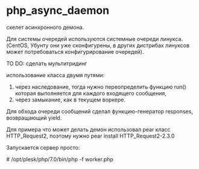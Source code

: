 # php_async_daemon

скелет асинхронного демона.
 
Для системы очередей используются системные очереди линукса. (CentOS, Убунту они уже сконфигурены, в других дистрибах линуксов может потребоваться конфигурирование очередей).

TO DO: сделать мультитридинг

использование класса двумя путями:
1) через наследование, тогда нужно переопределить функцию run() которая выполняется для каждого входящего сообщения, 
2) через замыкание, как в текущем воркере. 

Для обхода очереди сообщений сделал функцию-генератор responses, возвращающий yield.

Для примера что может делать демон использовал pear класс HTTP_Request2, поэтому нужно pear install HTTP_Request2-2.3.0

Запускается сервер просто:

\# /opt/plesk/php/7.0/bin/php -f worker.php
